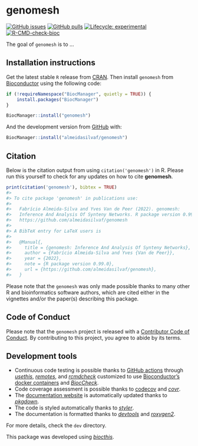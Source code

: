 
<!-- README.md is generated from README.Rmd. Please edit that file -->

# genomesh

<!-- badges: start -->

[![GitHub
issues](https://img.shields.io/github/issues/almeidasilvaf/genomesh)](https://github.com/almeidasilvaf/genomesh/issues)
[![GitHub
pulls](https://img.shields.io/github/issues-pr/almeidasilvaf/genomesh)](https://github.com/almeidasilvaf/genomesh/pulls)
[![Lifecycle:
experimental](https://img.shields.io/badge/lifecycle-experimental-orange.svg)](https://lifecycle.r-lib.org/articles/stages.html#experimental)
[![R-CMD-check-bioc](https://github.com/almeidasilvaf/genomesh/workflows/R-CMD-check-bioc/badge.svg)](https://github.com/almeidasilvaf/genomesh/actions)
<!-- badges: end -->

The goal of `genomesh` is to …

## Installation instructions

Get the latest stable `R` release from
[CRAN](http://cran.r-project.org/). Then install `genomesh` from
[Bioconductor](http://bioconductor.org/) using the following code:

``` r
if (!requireNamespace("BiocManager", quietly = TRUE)) {
    install.packages("BiocManager")
}

BiocManager::install("genomesh")
```

And the development version from
[GitHub](https://github.com/almeidasilvaf/genomesh) with:

``` r
BiocManager::install("almeidasilvaf/genomesh")
```

## Citation

Below is the citation output from using `citation('genomesh')` in R.
Please run this yourself to check for any updates on how to cite
**genomesh**.

``` r
print(citation('genomesh'), bibtex = TRUE)
#> 
#> To cite package 'genomesh' in publications use:
#> 
#>   Fabrício Almeida-Silva and Yves Van de Peer (2022). genomesh:
#>   Inference And Analysis Of Synteny Networks. R package version 0.99.0.
#>   https://github.com/almeidasilvaf/genomesh
#> 
#> A BibTeX entry for LaTeX users is
#> 
#>   @Manual{,
#>     title = {genomesh: Inference And Analysis Of Synteny Networks},
#>     author = {Fabrício Almeida-Silva and Yves {Van de Peer}},
#>     year = {2022},
#>     note = {R package version 0.99.0},
#>     url = {https://github.com/almeidasilvaf/genomesh},
#>   }
```

Please note that the `genomesh` was only made possible thanks to many
other R and bioinformatics software authors, which are cited either in
the vignettes and/or the paper(s) describing this package.

## Code of Conduct

Please note that the `genomesh` project is released with a [Contributor
Code of Conduct](http://bioconductor.org/about/code-of-conduct/). By
contributing to this project, you agree to abide by its terms.

## Development tools

-   Continuous code testing is possible thanks to [GitHub
    actions](https://www.tidyverse.org/blog/2020/04/usethis-1-6-0/)
    through *[usethis](https://CRAN.R-project.org/package=usethis)*,
    *[remotes](https://CRAN.R-project.org/package=remotes)*, and
    *[rcmdcheck](https://CRAN.R-project.org/package=rcmdcheck)*
    customized to use [Bioconductor’s docker
    containers](https://www.bioconductor.org/help/docker/) and
    *[BiocCheck](https://bioconductor.org/packages/3.14/BiocCheck)*.
-   Code coverage assessment is possible thanks to
    [codecov](https://codecov.io/gh) and
    *[covr](https://CRAN.R-project.org/package=covr)*.
-   The [documentation website](http://almeidasilvaf.github.io/genomesh)
    is automatically updated thanks to
    *[pkgdown](https://CRAN.R-project.org/package=pkgdown)*.
-   The code is styled automatically thanks to
    *[styler](https://CRAN.R-project.org/package=styler)*.
-   The documentation is formatted thanks to
    *[devtools](https://CRAN.R-project.org/package=devtools)* and
    *[roxygen2](https://CRAN.R-project.org/package=roxygen2)*.

For more details, check the `dev` directory.

This package was developed using
*[biocthis](https://bioconductor.org/packages/3.14/biocthis)*.

